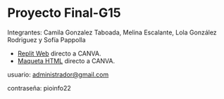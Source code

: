 # Proyecto Final-G15
Integrantes: Camila Gonzalez Taboada, Melina Escalante, Lola González Rodriguez y Sofía Pappolla 

- [Replit Web](https://replit.com/@lgonzalezrodriguez/ARTEMIS-Proyecto-final?from=notifications#main.py)
  directo a CANVA. 
- [Maqueta HTML](https://www.canva.com/design/DAFOEh5uGsk/GVMAianl-voJcCComQRPuw/edit?utm_content=DAFOEh5uGsk&utm_campaign=designshare&utm_medium=link2&utm_source=sharebutton)
  directo a CANVA. 
 


usuario: administrador@gmail.com 

contraseña: pioinfo22
